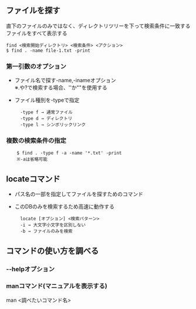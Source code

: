## ファイルを探す

直下のファイルのみではなく、ディレクトリツリーを下って検索条件に一致するファイルをすべて表示する

    find <検索開始ディレクトリ> <検索条件> <アクション>
    $ find . -name file-1.txt -print

### 第一引数のオプション
- ファイル名で探す-name,-inameオプション  
※.や?で検索する場合、''か""を使用する

- ファイル種別を-typeで指定

        -type f → 通常ファイル
        -type d → ディレクトリ
        -type l → シンボリックリンク

### 複数の検索条件の指定
        $ find . -type f -a -name '*.txt' -print
        ※-aは省略可能

## locateコマンド
- パス名の一部を指定してファイルを探すためのコマンド
- このDBのみを検索するため高速に動作する

        locate [オプション] <検索パターン>
        -i → 大文字小文字を区別しない
        -b → ファイルのみを検索

## コマンドの使い方を調べる

### --helpオプション

### manコマンド(マニュアルを表示する)
man <調べたいコマンド名>
